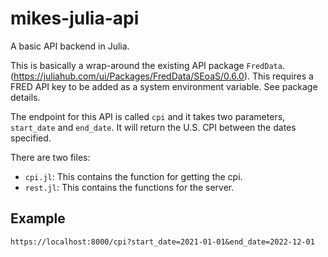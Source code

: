 # mikes-julia-api
A basic API backend in Julia.

This is basically a wrap-around the existing API package `FredData`. (https://juliahub.com/ui/Packages/FredData/SEoaS/0.6.0). This requires a FRED API key to be added as a system environment variable. See package details.

The endpoint for this API is called `cpi` and it takes two parameters, `start_date` and `end_date`. It will return the U.S. CPI between the dates specified.

There are two files:
- `cpi.jl`: This contains the function for getting the cpi.
- `rest.jl`: This contains the functions for the server.

## Example

    https://localhost:8000/cpi?start_date=2021-01-01&end_date=2022-12-01

